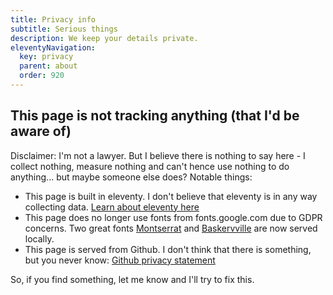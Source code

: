 ```yaml
---
title: Privacy info
subtitle: Serious things
description: We keep your details private.
eleventyNavigation: 
  key: privacy
  parent: about
  order: 920
---
```


## This page is not tracking anything (that I'd be aware of)
Disclaimer: I'm not a lawyer. But I believe there is nothing to say here - I collect nothing, measure nothing and can't hence use nothing to do anything... but maybe someone else does? Notable things: 
- This page is built in eleventy. I don't believe that eleventy is in any way collecting data. [Learn about eleventy here](https://www.11ty.dev/)
- This page does no longer use fonts from fonts.google.com due to GDPR concerns. Two great fonts [Montserrat](https://github.com/JulietaUla/Montserrat) and [Baskervville](https://github.com/anrt-type/ANRT-Baskervville) are now served locally. 
- This page is served from Github. I don't think that there is something, but you never know: [Github privacy statement](https://docs.github.com/en/github/site-policy/github-privacy-statement)


So, if you find something, let me know and I'll try to fix this.

